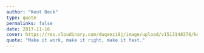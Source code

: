 ```yaml
---
author: "Kent Beck"
type: quote
permalinks: false
date: 2017-11-16
cover: https://res.cloudinary.com/duqeezi8j/image/upload/v1513148376/kent-beck_yfnlzs.png
quote: "Make it work, make it right, make it fast."
---
```



